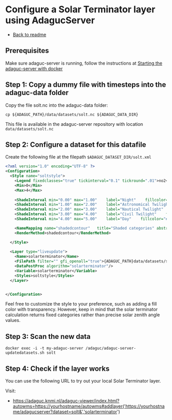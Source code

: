 # Configure a Solar Terminator layer using AdagucServer

- [Back to readme](./Readme.md)

## Prerequisites

Make sure adaguc-server is running, follow the instructions at [Starting the adaguc-server with docker](../Running.md)

## Step 1: Copy a dummy file with timesteps into the adaguc-data folder

Copy the file solt.nc into the adaguc-data folder:


```
cp ${ADAGUC_PATH}/data/datasets/solt.nc ${ADAGUC_DATA_DIR}
```
This file is available in the adaguc-server repository with location `data/datasets/solt.nc`

## Step 2: Configure a dataset for this datafile

Create the following file at the filepath `$ADAGUC_DATASET_DIR/solt.xml`

```xml
<?xml version="1.0" encoding="UTF-8" ?>
<Configuration>
  <Style name="soltstyle">
    <Legend fixedclasses="true" tickinterval="0.1" tickround=".01">no2</Legend>
    <Min>0</Min>
    <Max>4</Max>
  
    <ShadeInterval min="0.00" max="1.00"    label="Night"    fillcolor="#000000"/>
    <ShadeInterval min="1.00" max="2.00"    label="Astronomical Twilight"    fillcolor="#333333"/>
    <ShadeInterval min="2.00" max="3.00"    label="Nautical Twilight"    fillcolor="#666666"/>
    <ShadeInterval min="3.00" max="4.00"    label="Civil Twilight"    fillcolor="#999999"/>
    <ShadeInterval min="4.00" max="5.00"    label="Day"    fillcolor="#FFFFFF"/>

    <NameMapping name="shadedcontour"   title="Shaded categories" abstract="Displays different phases of twilight and day using shades of gray, with black for night and white for day."/>
    <RenderMethod>shadedcontour</RenderMethod>

  </Style>
  
  <Layer type="liveupdate">
    <Name>solarterminator</Name>
    <FilePath filter="" gfi_openall="true">{ADAGUC_PATH}data/datasets/solt.nc</FilePath>
    <DataPostProc algorithm="solarterminator"/>
    <Variable>solarterminator</Variable>
    <Styles>soltstyle</Styles>
  </Layer>


</Configuration>

```

Feel free to customize the style to your preference, such as adding a fill color with transparency. However, keep in mind that the solar terminator calculation returns fixed categories rather than precise solar zenith angle values.

## Step 3: Scan the new data

```
docker exec -i -t my-adaguc-server /adaguc/adaguc-server-updatedatasets.sh solt
```

## Step 4: Check if the layer works 
You can use the following URL to try out your local Solar Terminator layer. 

Visit:
- https://adaguc.knmi.nl/adaguc-viewer/index.html?autowms=https://yourhostname/autowms#addlayer('https://yourhostname/adagucserver?dataset=solt&','solarterminator')
